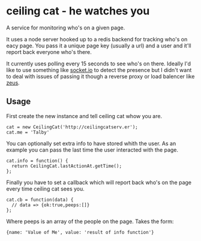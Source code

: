ceiling cat - he watches you
============================

A service for monitoring who's on a given page.

It uses a node server hooked up to a redis backend for tracking who's on eacy page.
You pass it a unique page key (usually a url) and a user and it'll report back
everyone who's there.

It currently uses polling every 15 seconds to see who's on there. Ideally I'd
like to use something like [socket.io](http://socket.io) to detect the
presence but I didn't want to deal with issues of passing it though a reverse
proxy or load balencer like [zeus](http://zeus.com).

## Usage

First create the new instance and tell ceiling cat whow you are.

    cat = new CeilingCat('http://ceilingcatserv.er');
    cat.me = 'Talby'

You can optionally set extra info to have stored whith the user. As an
example you can pass the last time the user interacted with the page.

    cat.info = function() {
      return CeilingCat.lastActionAt.getTime();
    };

Finally you have to set a callback which will report back who's on the page every
time ceiling cat sees you.

    cat.cb = function(data) {
      // data => {ok:true,peeps:[]}
    };

Where peeps is an array of the people on the page. Takes the form:

    {name: 'Value of Me', value: 'result of info function'}